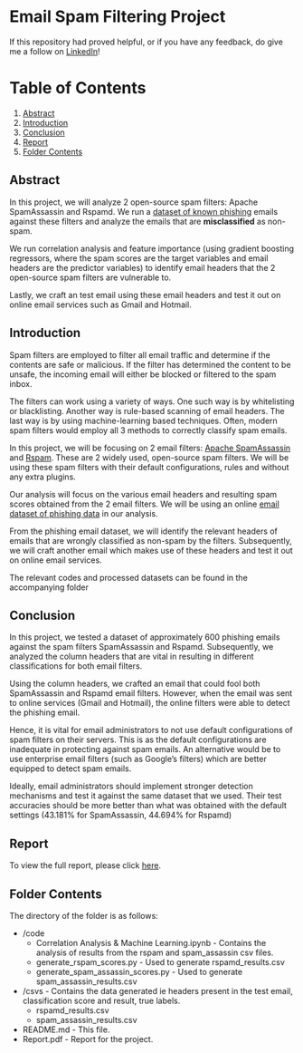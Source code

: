 # Email Spam Filtering Project 

If this repository had proved helpful, or if you have any feedback, do give me a follow on [LinkedIn](https://www.linkedin.com/in/ahmad-hatziq-74a938171/)! 

# Table of Contents
1. [Abstract](#abstract)
2. [Introduction](#intro)
3. [Conclusion](#conclusion)
4. [Report](#Report)
5. [Folder Contents](#folder)


## Abstract <a name="abstract"></a>

In this project, we will analyze 2 open-source spam filters: Apache SpamAssassin and Rspamd. We run a [dataset of known phishing](https://monkey.org/~jose/phishing/) emails against these filters and analyze the emails that are **misclassified** as
non-spam.

We run correlation analysis and feature importance (using gradient boosting regressors, where the spam
scores are the target variables and email headers are the predictor variables) to identify email headers that
the 2 open-source spam filters are vulnerable to.

Lastly, we craft an test email using these email headers and test it out on online email services such as
Gmail and Hotmail.


## Introduction <a name="intro"></a>

Spam filters are employed to filter all email traffic and determine if the contents are safe or malicious. If
the filter has determined the content to be unsafe, the incoming email will either be blocked or filtered to
the spam inbox.

The filters can work using a variety of ways. One such way is by whitelisting or blacklisting. Another
way is rule-based scanning of email headers. The last way is by using machine-learning based techniques.
Often, modern spam filters would employ all 3 methods to correctly classify spam emails.

In this project, we will be focusing on 2 email filters: [Apache SpamAssassin](http://spamassassin.apache.org/) and [Rspam](https://rspamd.com/). These are
2 widely used, open-source spam filters. We will be using these spam filters with their default
configurations, rules and without any extra plugins.

Our analysis will focus on the various email headers and resulting spam scores obtained from the 2 email
filters. We will be using an online [email dataset of phishing data](http://monkey.org/~jose/wiki/doku.php) in our analysis.

From the phishing email dataset, we will identify the relevant headers of emails that are wrongly
classified as non-spam by the filters. Subsequently, we will craft another email which makes use of these
headers and test it out on online email services.

The relevant codes and processed datasets can be found in the accompanying folder


## Conclusion <a name="conclusion"></a>

In this project, we tested a dataset of approximately 600 phishing emails against the spam filters
SpamAssassin and Rspamd. Subsequently, we analyzed the column headers that are vital in resulting in
different classifications for both email filters.

Using the column headers, we crafted an email that could fool both SpamAssassin and Rspamd email
filters. However, when the email was sent to online services (Gmail and Hotmail), the online filters were
able to detect the phishing email.

Hence, it is vital for email administrators to not use default configurations of spam filters on their servers.
This is as the default configurations are inadequate in protecting against spam emails. An alternative
would be to use enterprise email filters (such as Google’s filters) which are better equipped to detect spam
emails.

Ideally, email administrators should implement stronger detection mechanisms and test it against the same
dataset that we used. Their test accuracies should be more better than what was obtained with the default
settings (43.181% for SpamAssassin, 44.694% for Rspamd)

## Report <a name="Report"></a>

To view the full report, please click [here](https://github.com/AhmadHatziq/cyber-security-modular-master-projects/blob/main/Email%20Spam%20Filtering%20Project/Report.pdf). 

## Folder Contents <a name="folder"></a>

The directory of the folder is as follows:
* /code 
	* Correlation Analysis & Machine Learning.ipynb - Contains the analysis of results from the rspam and spam_assassin csv files. 
	* generate_rspam_scores.py - Used to generate rspamd_results.csv
	* generate_spam_assassin_scores.py - Used to generate spam_assassin_results.csv
* /csvs - Contains the data generated ie headers present in the test email, classification score and result, true labels. 
	* rspamd_results.csv 
	* spam_assassin_results.csv
* README.md - This file. 
* Report.pdf - Report for the project.
